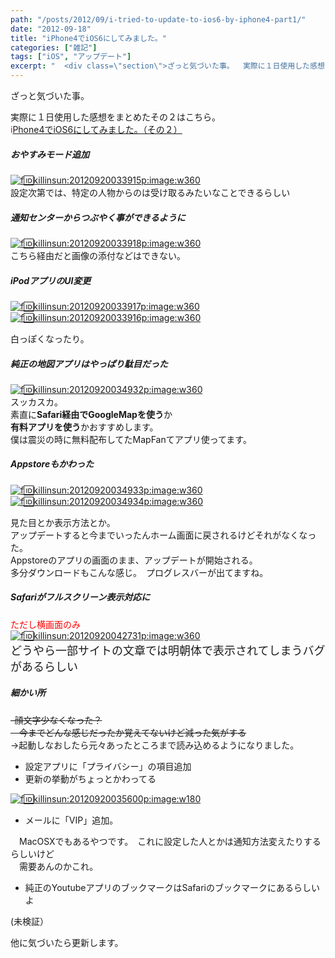 ```yaml
---
path: "/posts/2012/09/i-tried-to-update-to-ios6-by-iphone4-part1/"
date: "2012-09-18"
title: "iPhone4でiOS6にしてみました。"
categories: ["雑記"]
tags: ["iOS", "アップデート"]
excerpt: "  <div class=\"section\">ざっと気づいた事。  実際に１日使用した感想をまとめたその２はこちら。  <span style=\"color:#FF0000;\" class=..."
---
```


  

<div class="section">ざっと気づいた事。  

実際に１日使用した感想をまとめたその２はこちら。  
<span style="color:#FF0000;" class="deco">i[Phone4でiOS6にしてみました。（その２）](http://d.hatena.ne.jp/killinsun/20120920)</span>  

##### おやすみモード追加

[![f:id:killinsun:20120920033915p:image:w360](https://cdn-ak.f.st-hatena.com/images/fotolife/k/killinsun/20120920/20120920033915.png "f:id:killinsun:20120920033915p:image:w360")](http://f.hatena.ne.jp/killinsun/20120920033915)  
設定次第では、特定の人物からのは受け取るみたいなことできるらしい  

##### 通知センターからつぶやく事ができるように

[![f:id:killinsun:20120920033918p:image:w360](https://cdn-ak.f.st-hatena.com/images/fotolife/k/killinsun/20120920/20120920033918.png "f:id:killinsun:20120920033918p:image:w360")](http://f.hatena.ne.jp/killinsun/20120920033918)  
こちら経由だと画像の添付などはできない。  

##### iPodアプリのUI変更

[![f:id:killinsun:20120920033917p:image:w360](https://cdn-ak.f.st-hatena.com/images/fotolife/k/killinsun/20120920/20120920033917.png "f:id:killinsun:20120920033917p:image:w360")](http://f.hatena.ne.jp/killinsun/20120920033917)  
[![f:id:killinsun:20120920033916p:image:w360](https://cdn-ak.f.st-hatena.com/images/fotolife/k/killinsun/20120920/20120920033916.png "f:id:killinsun:20120920033916p:image:w360")](http://f.hatena.ne.jp/killinsun/20120920033916)  

白っぽくなったり。  

##### 純正の地図アプリはやっぱり駄目だった

[![f:id:killinsun:20120920034932p:image:w360](https://cdn-ak.f.st-hatena.com/images/fotolife/k/killinsun/20120920/20120920034932.png "f:id:killinsun:20120920034932p:image:w360")](http://f.hatena.ne.jp/killinsun/20120920034932)  
スッカスカ。  
素直に**Safari経由でGoogleMapを使う**か  
**有料アプリを使う**かおすすめします。  
僕は震災の時に無料配布してたMapFanてアプリ使ってます。  

##### Appstoreもかわった

[![f:id:killinsun:20120920034933p:image:w360](https://cdn-ak.f.st-hatena.com/images/fotolife/k/killinsun/20120920/20120920034933.png "f:id:killinsun:20120920034933p:image:w360")](http://f.hatena.ne.jp/killinsun/20120920034933)  
[![f:id:killinsun:20120920034934p:image:w360](https://cdn-ak.f.st-hatena.com/images/fotolife/k/killinsun/20120920/20120920034934.png "f:id:killinsun:20120920034934p:image:w360")](http://f.hatena.ne.jp/killinsun/20120920034934)  

見た目とか表示方法とか。  
アップデートすると今までいったんホーム画面に戻されるけどそれがなくなった。  
Appstoreのアプリの画面のまま、アップデートが開始される。  
多分ダウンロードもこんな感じ。　プログレスバーが出てますね。  

##### Safariがフルスクリーン表示対応に

<font color="red">ただし横画面のみ</font>  
[![f:id:killinsun:20120920042731p:image:w360](https://cdn-ak.f.st-hatena.com/images/fotolife/k/killinsun/20120920/20120920042731.png "f:id:killinsun:20120920042731p:image:w360")](http://f.hatena.ne.jp/killinsun/20120920042731)  
<span style="font-size:large;" class="deco">どうやら一部サイトの文章では明朝体で表示されてしまうバグがあるらしい</span>  

##### 細かい所

<del>-顔文字少なくなった？  
　今までどんな感じだったか覚えてないけど減った気がする</del>  
→起動しなおしたら元々あったところまで読み込めるようになりました。

* 設定アプリに「プライバシー」の項目追加
* 更新の挙動がちょっとかわってる

[![f:id:killinsun:20120920035600p:image:w180](https://cdn-ak.f.st-hatena.com/images/fotolife/k/killinsun/20120920/20120920035600.png "f:id:killinsun:20120920035600p:image:w180")](http://f.hatena.ne.jp/killinsun/20120920035600)

* メールに「VIP」追加。

　MacOSXでもあるやつです。　これに設定した人とかは通知方法変えたりするらしいけど  
　需要あんのかこれ。

* 純正のYoutubeアプリのブックマークはSafariのブックマークにあるらしいよ

(未検証）  

他に気づいたら更新します。</div>
